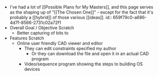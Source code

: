 - I've had a lot of [[Possible Plans for My Masters]], and this page serves as the shaping up of "[[The Chosen One]]" - except for the fact that it's probably a [[hybrid]] of those various [[ideas]].
  id:: 659f79c0-a686-4d7f-8566-2731c02a72f1
- Overall Goal / Objective Scratch
	- Better capturing of bits to
- Features Scratch
	- Online user friendly CAD viewer and editor
		- They can edit constraints specified my author
			- Or they can download the file and open it in an actual CAD program
		- Video/sequence program showing the steps to building OS devices